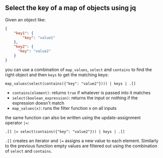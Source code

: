 ## Select the key of a map of objects using jq

Given an object like:

```json
{
    "key1": {
        "key": "value1"
    },
    "key2": {
      "key": "value2"
    }
}
```

you can use a combination of `map_values`, `select` and `contains` to find the right object and then `keys` to get the matching keys:

```
map_values(select(contains({"key": "value2"}))) | keys | .[]
```

* `contains(element)`: returns `true` if whatever is passed into it matches
* `select(boolean_expression)`: returns the input or nothing if the expression doesn't match
* `map_values(x)`: runs the filter function x on all inputs

the same function can also be written using the update-assignment operator `|=`:

```
.[] |= select(contains({"key": "value2"})) | keys | .[]
```

`.[]` creates an iterator and `|=` assigns a new value to each element. Similarly to the previous function empty values are filtered out using the combination of `select` and `contains`.